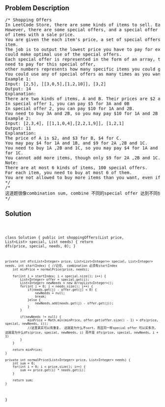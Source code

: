 <!--
<style>
  body { font-family: Arial, sans-serif; }
  .container { max-width: 100%; margin: 0 auto; padding: 10px; }
  .comment-block { max-width: 30%; background-color: #f9f9f9; padding: 10px; border-left: 5px solid #ccc; overflow-wrap: break-word; white-space: pre-wrap; }
  .code-block { background-color: #f4f4f4; padding: 10px; border: 1px solid #ddd; overflow-wrap: break-word; white-space: pre-wrap; }
</style>
-->

<div class='container'>
<h2>Problem Description</h2>
<div class='comment-block'>
<pre>
/* Shopping Offers
In LeetCode Store, there are some kinds of items to sell. Each item has a price.
However, there are some special offers, and a special offer consists of one or more different kinds
of items with a sale price.
You are given the each item's price, a set of special offers, and the number we need to buy for each
item.
The job is to output the lowest price you have to pay for exactly certain items as given, where you
could make optimal use of the special offers.
Each special offer is represented in the form of an array, the last number represents the price you
need to pay for this special offer,
other numbers represents how many specific items you could get if you buy this offer.
You could use any of special offers as many times as you want.
Example 1:
Input: [2,5], [[3,0,5],[1,2,10]], [3,2]
Output: 14
Explanation:
There are two kinds of items, A and B. Their prices are $2 and $5 respectively.
In special offer 1, you can pay $5 for 3A and 0B
In special offer 2, you can pay $10 for 1A and 2B.
You need to buy 3A and 2B, so you may pay $10 for 1A and 2B (special offer #2), and $4 for 2A.
Example 2:
Input: [2,3,4], [[1,1,0,4],[2,2,1,9]], [1,2,1]
Output: 11
Explanation:
The price of A is $2, and $3 for B, $4 for C.
You may pay $4 for 1A and 1B, and $9 for 2A ,2B and 1C.
You need to buy 1A ,2B and 1C, so you may pay $4 for 1A and 1B (special offer #1), and $3 for 1B, $4
for 1C.
You cannot add more items, though only $9 for 2A ,2B and 1C.
Note:
There are at most 6 kinds of items, 100 special offers.
For each item, you need to buy at most 6 of them.
You are not allowed to buy more items than you want, even if that would lower the overall price.
*/
/*
这道题很像combination sum, combine 不同的special offer 达到不同价位， 最差解是原价购买， 好好体会
*/
</pre>
</div>

<h2>Solution</h2>
<div class='code-block'>
<pre><code class='language-java'>





class Solution {
    public int shoppingOffers(List<Integer> price, List<List<Integer>> special, List<Integer> needs) {
        return dfs(price, special, needs, 0);
    }
    
    private int dfs(List<Integer> price, List<List<Integer>> special, List<Integer> needs, int startIndex) { //记住， combination 必须有startIndex
        int minPrice = normalPrice(price, needs);

        for(int i = startIndex; i < special.size(); i++) {
            List<Integer> offer = special.get(i);
            List<Integer> newNeeds = new ArrayList<Integer>();
            for(int j = 0; j < needs.size(); j++) {
                if(needs.get(j) - offer.get(j) < 0) {
                    newNeeds = null;
                    break;
                }else {
                    newNeeds.add(needs.get(j) - offer.get(j));
                }
            }
            
            if(newNeeds != null) {
                minPrice = Math.min(minPrice, offer.get(offer.size() - 1) + dfs(price, special, newNeeds, i));
                //这里其实可以有重复， 这就是为什么不sort, 而且同一样special offer 可以买多次， 这就是为什么dfs(price, special, newNeeds, i) 而不是 dfs(price, special, newNeeds, i + 1)
            }
        }
        
        return minPrice;
    }
    
    private int normalPrice(List<Integer> price, List<Integer> needs) {
        int sum = 0;
        for(int i = 0; i < price.size(); i++) {
            sum += price.get(i) * needs.get(i);
        }
        
        return sum;
    }
    
}</code></pre>
</div>
</div>
